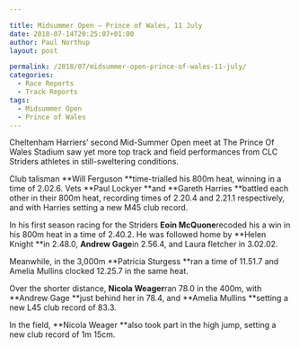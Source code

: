 ```yaml
---

title: Midsummer Open – Prince of Wales, 11 July
date: 2018-07-14T20:25:07+01:00
author: Paul Northup
layout: post

permalink: /2018/07/midsummer-open-prince-of-wales-11-july/
categories:
  - Race Reports
  - Track Reports
tags:
  - Midsummer Open
  - Prince of Wales
---
```

Cheltenham Harriers’ second Mid-Summer Open meet at The Prince Of Wales Stadium saw yet more top track and field performances from CLC Striders athletes in still-sweltering conditions.

Club talisman **Will Ferguson **time-trialled his 800m heat, winning in a time of 2.02.6. Vets **Paul Lockyer **and **Gareth Harries **battled each other in their 800m heat, recording times of 2.20.4 and 2.21.1 respectively, and with Harries setting a new M45 club record.

In his first season racing for the Striders **Eoin McQuone**recoded his a win in his 800m heat in a time of 2.40.2. He was followed home by **Helen Knight **in 2.48.0, **Andrew Gage**in 2.56.4, and Laura fletcher in 3.02.02.

Meanwhile, in the 3,000m **Patricia Sturgess **ran a time of 11.51.7 and Amelia Mullins clocked 12.25.7 in the same heat.

Over the shorter distance, **Nicola Weager**ran 78.0 in the 400m, with **Andrew Gage **just behind her in 78.4, and **Amelia Mullins **setting a new L45 club record of 83.3.

In the field, **Nicola Weager **also took part in the high jump, setting a new club record of 1m 15cm.

